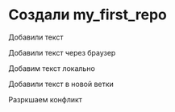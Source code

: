 # Создали my_first_repo

Добавили текст

Добавили текст через браузер

Добавим текст локально

Добавили текст в новой ветки

Разркшаем конфликт
